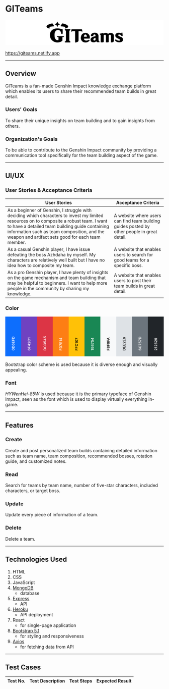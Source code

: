# GITeams

![Logo](./src/images/readme/logo.png)

https://giteams.netlify.app

---
## Overview

GITeams is a fan-made Genshin Impact knowledge exchange platform which enables its users to share their recommended team builds in great detail.

### Users' Goals

To share their unique insights on team building and to gain insights from others.

### Organization's Goals

To be able to contribute to the Genshin Impact community by providing a communication tool specifically for the team building aspect of the game.

---

## UI/UX

### User Stories & Acceptance Criteria

| User Stories | Acceptance Criteria |
| ------------ | ------------------- |
| As a beginner of Genshin, I struggle with deciding which characters to invest my limited resources on to composite a robust team. I want to have a detailed team building guide containing information such as team composition, and the weapon and artifact sets good for each team member. | A website where users can find team building guides posted by other people in great detail. |
| As a casual Genshin player, I have issue defeating the boss Azhdaha by myself. My characters are relatively well built but I have no idea how to composite my team. | A website that enables users to search for good teams for a specific boss. |
| As a pro Genshin player, I have plenty of insights on the game mechanism and team building that may be helpful to beginners. I want to help more people in the community by sharing my knowledge. | A website that enables users to post their team builds in great detail. |

### Color

![Theme colors](./src/images/readme/palette.png)

Bootstrap color scheme is used because it is diverse enough and visually appealing.

### Font

_HYWenHei-85W_ is used because it is the primary typeface of Genshin Impact, seen as the font which is used to display virtually everything in-game.

---

## Features

### Create

Create and post personalized team builds containing detailed information such as team name, team composition, recommended bosses, rotation guide, and customized notes.

### Read

Search for teams by team name, number of five-star characters, included characters, or target boss.

### Update

Update every piece of information of a team.

### Delete

Delete a team.

---

## Technologies Used

1. HTML
2. CSS
3. JavaScript
4. [MongoDB](https://www.mongodb.com/)
    - database
5. [Express](http://expressjs.com/)
    - API
6. [Heroku](https://www.heroku.com/)
    - API deployment
7. React
    - for single-page application
8. [Bootstrap 5.1](https://getbootstrap.com/docs/5.1/getting-started/introduction/)
    - for styling and responsiveness
9. [Axios](https://www.axios.com/)
    - for fetching data from API

---

## Test Cases

| Test No. | Test Description | Test Steps | Expected Result |
|:--------:| ---------------- | ---------- | --------------- |